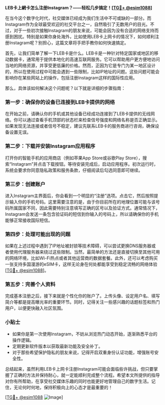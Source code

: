 **LEB卡上網卡怎么注册Instagram？——轻松几步搞定！[[TG💪+ @esim1088](https://t.me/s/esim1088)]**

在当今这个数字化时代，社交媒体已经成为我们生活中不可或缺的一部分。而Instagram作为全球最受欢迎的社交平台之一，自然吸引了无数用户的目光。不过，对于一些初次接触Instagram的朋友来说，可能会因为没有合适的网络支持而感到困扰。特别是如果你身处海外，比如使用LEB卡上网卡的情况下，如何顺利注册Instagram呢？别担心，这篇文章将手把手教你如何快速搞定。

首先，让我们简单了解一下LEB卡是什么。LEB卡是一种针对特定国家或地区的移动数据卡，通常用于提供本地化的高速互联网服务。它可以帮助用户更方便地访问当地的网络资源，并享受更低廉的价格。然而，正因为它是专门为某一地区设计的，所以在使用过程中可能会遇到一些限制，比如IP地址的问题。这些问题可能会影响你在某些网站上的操作，包括注册Instagram这样的国际性应用。

那么，具体该如何解决这个问题呢？以下就是详细的步骤指南：

### 第一步：确保你的设备已连接到LEB卡提供的网络

在开始之前，请确认你的手机或其他设备已经成功连接到了LEB卡提供的无线网络。你可以通过查看手机顶部的状态栏来检查信号强度和网络名称是否正确显示。如果发现无法连接或者信号不稳定，建议先联系LEB卡的服务商进行咨询，确保设备设置无误。

### 第二步：下载并安装Instagram应用程序

打开你的智能手机的应用商店（例如苹果App Store或谷歌Play Store），搜索“Instagram”并点击下载按钮。等待安装完成后，启动应用程序。初次运行时，系统会要求你同意隐私政策和服务条款，仔细阅读后勾选同意即可继续。

### 第三步：创建账户

进入Instagram主界面后，你会看到一个明显的“注册”选项。点击它，然后按照提示输入你的手机号码。这里需要注意的是，由于你目前所在的地理位置可能与该号码所属国家不同，因此需要特别注意填写正确的区号以及验证方式。通常情况下，Instagram会发送一条包含验证码的短信到你输入的号码上，所以请确保你的手机能够正常接收国际短信。

### 第四步：处理可能出现的问题

如果在上述过程中遇到了IP地址被封锁等技术障碍，可以尝试更换DNS服务器或者使用代理服务器来绕过这些限制。当然，最简单的方法还是直接切换至其他可用的网络环境，比如Wi-Fi热点或者其他运营商的数据套餐。此外，还可以考虑购买一张支持多国漫游的eSIM卡，这样无论身在何处都能享受到稳定流畅的网络体验[[TG💪+ @esim1088](https://t.me/s/esim1088)]。

### 第五步：完善个人资料

完成基本注册之后，接下来就是个性化你的账户了。上传头像、设定用户名、填写简介等都是提高曝光率的重要环节。同时，记得关注一些感兴趣的话题标签和热门用户，以便更快融入社区氛围。

### 小贴士

- 如果你是第一次使用Instagram，不妨从浏览热门动态开始，逐渐熟悉平台的操作逻辑。
- 定期更新软件版本以获取最新功能及安全补丁。
- 对于那些希望保护隐私的朋友来说，记得开启双重身份认证功能，增强账号安全性。

总结起来，虽然利用LEB卡上网卡注册Instagram可能会面临些许挑战，但只要掌握了正确的方法并保持耐心，就一定能顺利完成整个流程。希望本文所提供的指导对你有所帮助，在享受社交媒体乐趣的同时也能更好地管理自己的数字生活。记住，无论何时何地，保持积极向上的心态才是最重要的！

[[TG💪+ @esim1088](https://t.me/s/esim1088) ![Image](https://i.postimg.cc/4NQfJmqS/Snipaste-2025-05-13-00-14-12.png)]